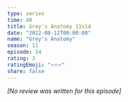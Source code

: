 ```yaml
---
type: series
time: 40
title: Grey's Anatomy 11x14
date: "2022-08-12T00:00:00"
name: "Grey's Anatomy"
season: 11
episode: 14
rating: 3
ratingEmoji: "⭐️⭐️⭐️"
share: false
---
```


_[No review was written for this episode]_
